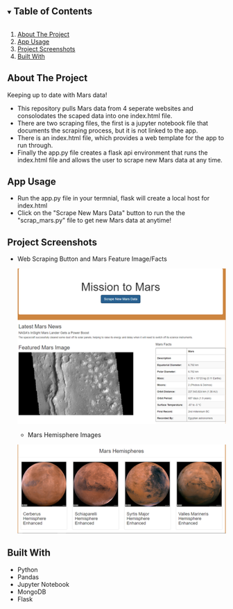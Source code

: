 <!-- TABLE OF CONTENTS -->
<details open="open">
  <summary><h2 style="display: inline-block">Table of Contents</h2></summary>
  <ol>
    <li>
      <a href="#about-the-project">About The Project</a>
      <li><a href="#app-usage">App Usage</a></li>
      <li><a href="#project-screenshots">Project Screenshots</a></li>
    <li><a href="#built-with">Built With</a></li>
  </ol>
</details>


<!-- ABOUT THE PROJECT -->
## About The Project

Keeping up to date with Mars data!

*  This repository pulls Mars data from 4 seperate websites and consolodates the scaped data into one index.html file.
*  There are two scraping files, the first is a jupyter notebook file that documents the scraping process, but it is not linked to the app.
*  There is an index.html file, which provides a web template for the app to run through.
*  Finally the app.py file creates a flask api environment that runs the index.html file and allows the user to scrape new Mars data at any time.

## App Usage
*  Run the app.py file in your termnial, flask will create a local host for index.html
*  Click on the "Scrape New Mars Data" button to run the the "scrap_mars.py" file to get new Mars data at anytime!

<!-- Project Screenshots -->
## Project Screenshots

* Web Scraping Button and Mars Feature Image/Facts

  ![image](https://github.com/Boyder3113/Web_Scraping/blob/main/Images/WebScraping1.PNG?raw=true)
  
  * Mars Hemisphere Images

  ![image](https://github.com/Boyder3113/Web_Scraping/blob/main/Images/WebScraping2.PNG?raw=true)


<!-- BUILT WITH -->
## Built With

* Python
* Pandas
* Jupyter Notebook
* MongoDB
* Flask
